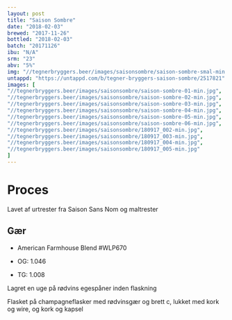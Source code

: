 ```yaml
---
layout: post
title: "Saison Sombre"
date: "2018-02-03"
brewed: "2017-11-26"
bottled: "2018-02-03"
batch: "20171126"
ibu: "N/A"
srm: "23"
abv: "5%"
img: "//tegnerbryggers.beer/images/saisonsombre/saison-sombre-smal-min.jpg"
untappd: "https://untappd.com/b/tegner-bryggers-saison-sombre/2517821"
images: [
"//tegnerbryggers.beer/images/saisonsombre/saison-sombre-01-min.jpg",
"//tegnerbryggers.beer/images/saisonsombre/saison-sombre-02-min.jpg",
"//tegnerbryggers.beer/images/saisonsombre/saison-sombre-03-min.jpg",
"//tegnerbryggers.beer/images/saisonsombre/saison-sombre-04-min.jpg",
"//tegnerbryggers.beer/images/saisonsombre/saison-sombre-05-min.jpg",
"//tegnerbryggers.beer/images/saisonsombre/saison-sombre-06-min.jpg",
"//tegnerbryggers.beer/images/saisonsombre/180917_002-min.jpg",
"//tegnerbryggers.beer/images/saisonsombre/180917_003-min.jpg",
"//tegnerbryggers.beer/images/saisonsombre/180917_004-min.jpg",
"//tegnerbryggers.beer/images/saisonsombre/180917_005-min.jpg"
]
---
```


# Proces

Lavet af urtrester fra Saison Sans Nom og maltrester

## Gær

* American Farmhouse Blend #WLP670

* OG: 1.046
* TG: 1.008

Lagret en uge på rødvins egespåner inden flaskning

Flasket på champagneflasker med rødvinsgær og brett c, lukket med kork og wire, og kork og kapsel
